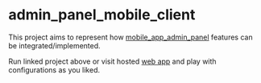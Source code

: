 # admin_panel_mobile_client

This project aims to represent how [mobile_app_admin_panel](https://github.com/Etiya/mobile_app_admin_panel) features can be integrated/implemented.

Run linked project above or visit hosted [web app](https://mobileadminpanel.web.app/) and play with configurations as you liked.